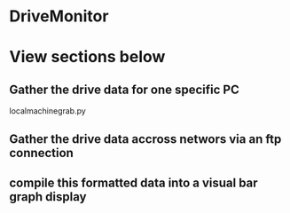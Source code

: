 # DriveMonitor



# View sections below
## Gather the drive data for one specific PC
localmachinegrab.py

## Gather the drive data accross networs via an ftp connection
## compile this formatted data into a visual bar graph display





